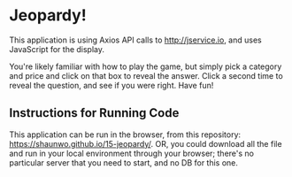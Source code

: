 # Jeopardy!
This application is using Axios API calls to http://jservice.io, and uses JavaScript for the display.

You're likely familiar with how to play the game, but simply pick a category and price and click on that box to reveal the answer. Click a second time to reveal the question, and see if you were right. Have fun!
## Instructions for Running Code
This application can be run in the browser, from this repository: https://shaunwo.github.io/15-jeopardy/. OR, you could download all the file and run in your local environment through your browser; there's no particular server that you need to start, and no DB for this one.
